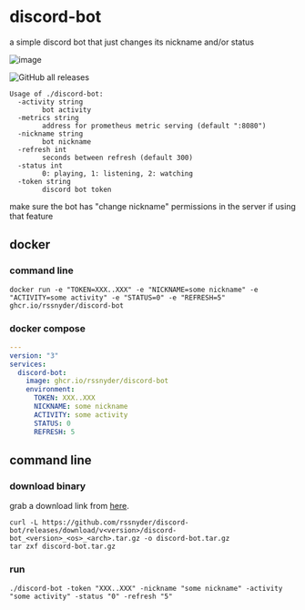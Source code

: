 # discord-bot

a simple discord bot that just changes its nickname and/or status

![image](https://user-images.githubusercontent.com/7338312/172267762-4a725451-ac86-4f81-aa3a-6ddd88e7967c.png)

![GitHub all releases](https://img.shields.io/github/downloads/rssnyder/discord-bot/total?style=flat-square)

```text
Usage of ./discord-bot:
  -activity string
        bot activity
  -metrics string
        address for prometheus metric serving (default ":8080")
  -nickname string
        bot nickname
  -refresh int
        seconds between refresh (default 300)
  -status int
        0: playing, 1: listening, 2: watching
  -token string
        discord bot token
```

make sure the bot has "change nickname" permissions in the server if using that feature

## docker

### command line

```shell
docker run -e "TOKEN=XXX..XXX" -e "NICKNAME=some nickname" -e "ACTIVITY=some activity" -e "STATUS=0" -e "REFRESH=5" ghcr.io/rssnyder/discord-bot
```

### docker compose

```yaml
---
version: "3"
services:
  discord-bot:
    image: ghcr.io/rssnyder/discord-bot
    environment:
      TOKEN: XXX..XXX
      NICKNAME: some nickname
      ACTIVITY: some activity
      STATUS: 0
      REFRESH: 5
```

## command line

### download binary

grab a download link from [here](https://github.com/rssnyder/discord-bot/releases).
```shell
curl -L https://github.com/rssnyder/discord-bot/releases/download/v<version>/discord-bot_<version>_<os>_<arch>.tar.gz -o discord-bot.tar.gz
tar zxf discord-bot.tar.gz
```

### run

```shell
./discord-bot -token "XXX..XXX" -nickname "some nickname" -activity "some activity" -status "0" -refresh "5"
```
